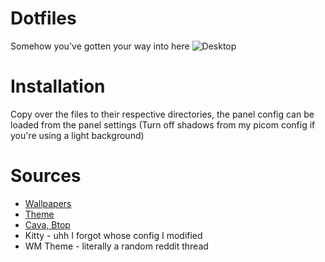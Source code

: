 # Dotfiles

Somehow you've gotten your way into here
![Desktop](https://cdn.discordapp.com/attachments/635625917623828520/954660261980160000/unknown.png)

# Installation

Copy over the files to their respective directories, the panel config can be loaded from the panel settings
(Turn off shadows from my picom config if you're using a light background)

# Sources

- [Wallpapers](https://github.com/rototrash)
- [Theme](https://github.com/vinceliuice/Matcha-gtk-theme)
- [Cava, Btop](https://github.com/rototrash/dotfiles)
- Kitty - uhh I forgot whose config I modified
- WM Theme - literally a random reddit thread

